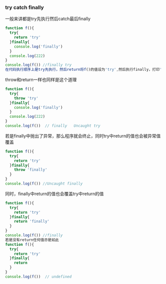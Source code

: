 
### try catch finally
一般来讲都是try先执行然后catch最后finally
```js
function f(){
  try{
    return 'try'
  }finally{
    console.log('finally')
  }
  console.log(222)
}
console.log(f()) //finally try
在代码执行顺序上是try先执行，然后return将f()的值设为'try',然后执行finally，打印'finally',最后f函数执行完毕。函数外打印f执行的结果'try'
```
throw和return一样也同样是这个道理
```js
function f(){
  try{
    throw 'try'
  }finally{
    console.log('finally')
  }
  console.log(222)
}
console.log(f())  // finally   Uncaught try
```
若是finally中抛出了异常，那么程序就会终止，同时try中return的值也会被异常值覆盖
```js
function f(){
  try{
    return 'try'
  }finally{
    throw 'finally'
  }
}
console.log(f()) //Uncaught finally
```
同时，finally中return的值也会覆盖try中return的值
```js
function f(){
  try{
    return 'try'
  }finally{
    return 'finally'
  }
}
console.log(f()) //finally
若是没有return任何值亦是如此
function f(){
  try{
    return 'try'
  }finally{
    return 
  }
}
console.log(f())  // undefined
```